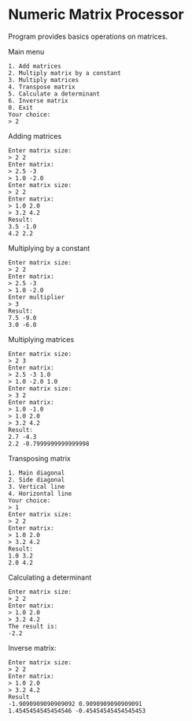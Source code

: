 # Numeric Matrix Processor

Program provides basics operations on matrices.

Main menu
```
1. Add matrices
2. Multiply matrix by a constant
3. Multiply matrices
4. Transpose matrix
5. Calculate a determinant
6. Inverse matrix
0. Exit
Your choice: 
> 2
```

Adding matrices
```
Enter matrix size: 
> 2 2
Enter matrix: 
> 2.5 -3
> 1.0 -2.0
Enter matrix size: 
> 2 2
Enter matrix: 
> 1.0 2.0
> 3.2 4.2
Result:
3.5 -1.0
4.2 2.2
```

Multiplying by a constant
```
Enter matrix size: 
> 2 2
Enter matrix: 
> 2.5 -3
> 1.0 -2.0
Enter multiplier 
> 3
Result:
7.5 -9.0
3.0 -6.0
```

Multiplying matrices
```
Enter matrix size: 
> 2 3
Enter matrix: 
> 2.5 -3 1.0
> 1.0 -2.0 1.0
Enter matrix size: 
> 3 2
Enter matrix: 
> 1.0 -1.0
> 1.0 2.0
> 3.2 4.2
Result:
2.7 -4.3
2.2 -0.7999999999999998
```

Transposing matrix
```
1. Main diagonal
2. Side diagonal
3. Vertical line
4. Horizontal line
Your choice: 
> 1
Enter matrix size: 
> 2 2
Enter matrix: 
> 1.0 2.0
> 3.2 4.2
Result:
1.0 3.2
2.0 4.2
```

Calculating a determinant
```
Enter matrix size: 
> 2 2
Enter matrix: 
> 1.0 2.0
> 3.2 4.2
The result is: 
-2.2
```

Inverse matrix:
```
Enter matrix size: 
> 2 2
Enter matrix: 
> 1.0 2.0
> 3.2 4.2
Result
-1.9090909090909092 0.9090909090909091
1.4545454545454546 -0.45454545454545453
```
